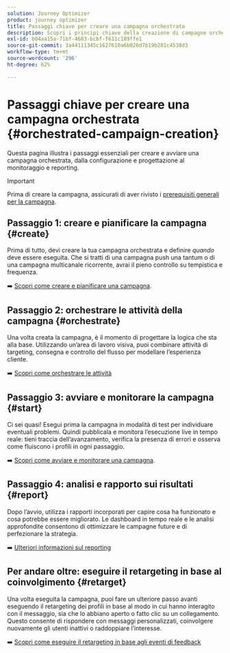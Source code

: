 ```yaml
---
solution: Journey Optimizer
product: journey optimizer
title: Passaggi chiave per creare una campagna orchestrata
description: Scopri i principi chiave della creazione di campagne orchestrate con Adobe Journey Optimizer
exl-id: b04aa15a-71bf-4683-bcbf-f611c189ffe1
source-git-commit: 3a44111345c1627610a6b026d7b19b281c4538d3
workflow-type: tm+mt
source-wordcount: '296'
ht-degree: 62%

---
```



# Passaggi chiave per creare una campagna orchestrata {#orchestrated-campaign-creation}

Questa pagina illustra i passaggi essenziali per creare e avviare una campagna orchestrata, dalla configurazione e progettazione al monitoraggio e reporting.

<!--
<table style="table-layout:fixed"><tr style="border: 0; text-align: center;" >
<td><a href="#create"><img alt="Create & schedule your campaign" src="../../channels/assets/do-not-localize/email.png"></a><br/><a href="#create"><strong>Create & schedule your campaign</strong></a></td>
<td><a href="#orchestrate"><img alt="Orchestrate campaign activities" src="../../channels/assets/do-not-localize/sms.png"></a><br/><a href="#orchestrate"><strong>Orchestrate campaign activities</strong></a></td>
<td><a href="#start"><img alt="Start & monitor your campaign" src="../../channels/assets/do-not-localize/push.png"></a><a href="#start"><strong>Start & monitor your campaign</strong></a></td>
<td><a href="#report"><img alt="Analyze & report on results" src="../../channels/assets/do-not-localize/push.png"></a><a href="#report"><strong>Analyze & report on results</strong></a></td>
</tr></table>-->

>[!IMPORTANT]
>
>Prima di creare la campagna, assicurati di aver rivisto i [prerequisiti generali per la campagna](../campaigns/get-started-with-campaigns.md#prerequisites).

## Passaggio 1: creare e pianificare la campagna {#create}

Prima di tutto, devi creare la tua campagna orchestrata e definire *quando* deve essere eseguita. Che si tratti di una campagna push una tantum o di una campagna multicanale ricorrente, avrai il pieno controllo su tempistica e frequenza.

➡️ [Scopri come creare e pianificare una campagna](../orchestrated/create-orchestrated-campaign.md).

## Passaggio 2: orchestrare le attività della campagna {#orchestrate}

Una volta creata la campagna, è il momento di progettare la logica che sta alla base. Utilizzando un’area di lavoro visiva, puoi combinare attività di targeting, consegna e controllo del flusso per modellare l’esperienza cliente.

➡️ [Scopri come orchestrare le attività](../orchestrated/orchestrate-activities.md)

## Passaggio 3: avviare e monitorare la campagna {#start}

Ci sei quasi! Esegui prima la campagna in modalità di test per individuare eventuali problemi. Quindi pubblicala e monitora l’esecuzione live in tempo reale: tieni traccia dell’avanzamento, verifica la presenza di errori e osserva come fluiscono i profili in ogni passaggio.

➡️ [Scopri come avviare e monitorare una campagna](../orchestrated/start-monitor-campaigns.md).

## Passaggio 4: analisi e rapporto sui risultati {#report}

Dopo l’avvio, utilizza i rapporti incorporati per capire cosa ha funzionato e cosa potrebbe essere migliorato. Le dashboard in tempo reale e le analisi approfondite consentono di ottimizzare le campagne future e di perfezionare la strategia.

➡️ [Ulteriori informazioni sul reporting](../orchestrated/reporting-campaigns.md)

## Per andare oltre: eseguire il retargeting in base al coinvolgimento {#retarget}

Una volta eseguita la campagna, puoi fare un ulteriore passo avanti eseguendo il retargeting dei profili in base al modo in cui hanno interagito con il messaggio, sia che lo abbiano aperto o fatto clic su un collegamento. Questo consente di rispondere con messaggi personalizzati, coinvolgere nuovamente gli utenti inattivi o raddoppiare l’interesse.

➡️ [Scopri come eseguire il retargeting in base agli eventi di feedback](../orchestrated/retarget.md)
